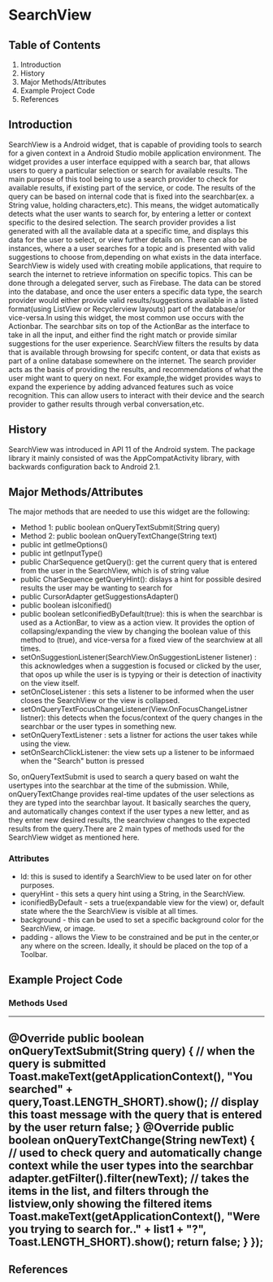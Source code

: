 # SearchView

## Table of Contents

1. Introduction
2. History
3. Major Methods/Attributes
4. Example Project Code
5. References

## Introduction 

SearchView is a Android widget, that is capable of providing tools to search for a given context in a Android Studio mobile application environment. The widget provides a user interface equipped with a search bar, that allows users to query a particular selection or search for available results. The main purpose of this tool being to use a search provider to check for available results, if existing part of the service, or code. The results of the query can be based on internal code that is fixed into the searchbar(ex. a String value, holding characters,etc). This means, the widget automatically detects what the user wants to search for, by entering a letter or context specific to the desired selection. The search provider provides a list generated with all the available data at a specific time, and displays this data for the user to select, or view further details  on. There can also be instances, where a a user searches for a topic and is presented with valid suggestions to choose from,depending on what exists in the data interface.  SearchView is widely used with creating mobile applications, that require to search the internet to retrieve information on specific topics. This can be done through a delegated server, such as Firebase. The data can be stored into the database, and once the user enters a specific data type, the search provider would either provide valid results/suggestions available in a listed format(using ListView or Recyclerview layouts) part of the database/or vice-versa.In using this widget, the most common use occurs with the Actionbar. The searchbar sits on top of the ActionBar as the interface to take in all the input, and either find the right match or provide similar suggestions for the user experience. SearchView filters the results by data that is available through browsing for specifc content, or data that exists as part of a online database somewhere on the internet. The search provider acts as the basis of providing the results, and recommendations of what the user might want to query on next. For example,the widget provides ways to expand the experience by adding advanced features such as voice recognition. This can allow users to interact with their device and the search provider to gather results through verbal conversation,etc. 

## History

SearchView was introduced in API 11 of the Android system. The package library it mainly consisted of was the AppCompatActivity library, with backwards configuration back to Android 2.1. 

## Major Methods/Attributes

The major methods that are needed to use this widget are the following: 
- Method 1: public boolean onQueryTextSubmit(String query)
- Method 2: public boolean onQueryTextChange(String text)
- public int getImeOptions()
- public int getInputType()
- public CharSequence getQuery(): get the current query that is entered from the user in the SearchView, which is of string value
- public CharSequence getQueryHint(): dislays a hint for possible desired results the user may be wanting to search for
- public CursorAdapter getSuggestionsAdapter()
- public boolean isIconified()
- public boolean setIconifiedByDefault(true): this is when the searchbar is used as a ActionBar, to view as a action view. It provides the option of collapsing/expanding the view by changing the boolean value of this method to (true), and vice-versa for a fixed view of the searchview at all times.
- setOnSuggestionListener(SearchView.OnSuggestionListener listener) : this acknowledges when a suggestion is focused or clicked by the user, that opos up while the user is is typying or their is detection of inactivity on the view itself.
- setOnCloseListener : this sets a listener to be informed when the user closes the SearchView or the view is collapsed.
- setOnQueryTextFocusChangeListener(View.OnFocusChangeListner listner): this detects when the focus/context of the query changes in the searchbar or the user types in something new.
- setOnQueryTextListener : sets a listner for actions the user takes while using the view.
- setOnSearchClickListener: the view sets up a listener to be informaed when the "Search" button is pressed 


So, onQueryTextSubmit is used to search a query based on waht the usertypes into the searchbar at the time of the submission. While, onQueryTextChange provides real-time updates of the user selections as they are typed into the searchbar layout. It basically searches the query, and automatically changes context if the user types a new letter, and as they enter new desired results, the searchview changes to the expected results from the query.There are 2 main types of methods used for the SearchView widget as mentioned here. 

### Attributes

- Id: this is sused to identify a SearchView to be used later on for other purposes.
- queryHint - this sets a query hint using a String, in the SearchView.
- iconifiedByDefault - sets a true(expandable view for the view) or, default state where the the SearchView is visible at all times.
- background - this can be used to set a specific background color for the SearchView, or image.
- padding - allows the View to be constrained and be put in the center,or any where on the screen. Ideally, it should be placed on the top of a Toolbar.


## Example Project Code

### Methods Used

---
@Override
public boolean onQueryTextSubmit(String query) { // when the query is submitted
Toast.makeText(getApplicationContext(), "You searched" + query,Toast.LENGTH_SHORT).show(); // display this toast message with the query that is entered by the user
return false;
}
@Override
public boolean onQueryTextChange(String newText) { // used to check query and automatically change context while the user types into the searchbar
adapter.getFilter().filter(newText); // takes the items in the list, and filters through the listview,only showing the filtered items Toast.makeText(getApplicationContext(), "Were you trying to search for.." + list1 + "?", Toast.LENGTH_SHORT).show();
return false;
            }
        });
---

## References


